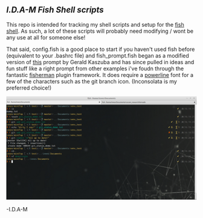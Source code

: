 ## *I.D.A-M Fish Shell scripts*
This repo is intended for tracking my shell scripts and setup for the [fish shell](https://fishshell.com/). As such, a lot of these scripts will probably need modifying / wont be any use at all for someone else!

That said, config.fish is a good place to start if you haven't used fish before (equivalent to your .bashrc file) and fish_prompt.fish began as a modified version of [this](https://geraldkaszuba.com/tweaking-fish-shell/) prompt by Gerald Kaszuba and has since pulled in ideas and fun stuff like a right prompt from other examples i've foudn through the fantastic [fisherman](https://github.com/fisherman/fisherman) plugin framework. It does require a [powerline](https://github.com/powerline/fonts) font for a few of the characters such as the git branch icon. (Inconsolata is my preferred choice!)

![alt text](prompt-demo.png "Prompt Demo")

-I.D.A-M
